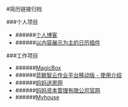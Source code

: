 #简历链接归档

###个人项目
* ######[个人博客](http:www.sephenry.me "个人博客")
* ######[以内容展示为主的日历插件](https://github.com/HenryYong/Calendar "日历插件")

###工作项目
* ######[MagicBox](http://o.bkclouds.cc/static_api/v3/index.html "MagicBox")
* ######[蓝鲸智云作业平台移动版 - 使用介绍](http://mp.weixin.qq.com/s?__biz=MjM5NTcxMTE2Nw==&mid=2653115126&idx=1&sn=ccd4be434179ca5d8f38c3dbca624a6a&chksm=bd23a3268a542a3055831eb19fa16e4e35f8790d35b7eb17933f0d6a83898a415d6c66128731&mpshare=1&scene=1&srcid=1126mWQ2DMh2BKKOBVCIIJtM#rd "ijobs")
* ######[妈妈送房网](http://m.mmsfang.com "妈妈送房网")
* ######[妈妈资本管理有限公司官网](http://m.88mmmoney.com "妈妈资本管理有限公司官网")
* ######[Myhouse](http://www.house114.com.cn/ "Myhouse")